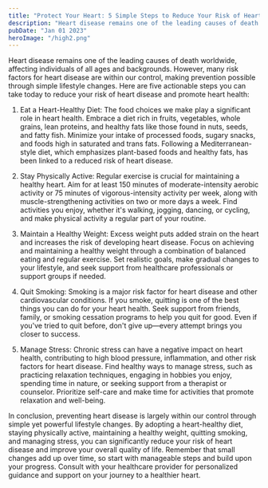 ```yaml
---
title: "Protect Your Heart: 5 Simple Steps to Reduce Your Risk of Heart Disease"
description: "Heart disease remains one of the leading causes of death worldwide, affecting individuals of all ages and backgrounds."
pubDate: "Jan 01 2023"
heroImage: "/high2.png"
---
```


Heart disease remains one of the leading causes of death worldwide, affecting individuals of all ages and backgrounds. However, many risk factors for heart disease are within our control, making prevention possible through simple lifestyle changes. Here are five actionable steps you can take today to reduce your risk of heart disease and promote heart health:

1. Eat a Heart-Healthy Diet: The food choices we make play a significant role in heart health. Embrace a diet rich in fruits, vegetables, whole grains, lean proteins, and healthy fats like those found in nuts, seeds, and fatty fish. Minimize your intake of processed foods, sugary snacks, and foods high in saturated and trans fats. Following a Mediterranean-style diet, which emphasizes plant-based foods and healthy fats, has been linked to a reduced risk of heart disease.

2. Stay Physically Active: Regular exercise is crucial for maintaining a healthy heart. Aim for at least 150 minutes of moderate-intensity aerobic activity or 75 minutes of vigorous-intensity activity per week, along with muscle-strengthening activities on two or more days a week. Find activities you enjoy, whether it's walking, jogging, dancing, or cycling, and make physical activity a regular part of your routine.

3. Maintain a Healthy Weight: Excess weight puts added strain on the heart and increases the risk of developing heart disease. Focus on achieving and maintaining a healthy weight through a combination of balanced eating and regular exercise. Set realistic goals, make gradual changes to your lifestyle, and seek support from healthcare professionals or support groups if needed.

4. Quit Smoking: Smoking is a major risk factor for heart disease and other cardiovascular conditions. If you smoke, quitting is one of the best things you can do for your heart health. Seek support from friends, family, or smoking cessation programs to help you quit for good. Even if you've tried to quit before, don't give up—every attempt brings you closer to success.

5. Manage Stress: Chronic stress can have a negative impact on heart health, contributing to high blood pressure, inflammation, and other risk factors for heart disease. Find healthy ways to manage stress, such as practicing relaxation techniques, engaging in hobbies you enjoy, spending time in nature, or seeking support from a therapist or counselor. Prioritize self-care and make time for activities that promote relaxation and well-being.

In conclusion, preventing heart disease is largely within our control through simple yet powerful lifestyle changes. By adopting a heart-healthy diet, staying physically active, maintaining a healthy weight, quitting smoking, and managing stress, you can significantly reduce your risk of heart disease and improve your overall quality of life. Remember that small changes add up over time, so start with manageable steps and build upon your progress. Consult with your healthcare provider for personalized guidance and support on your journey to a healthier heart.
